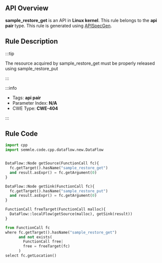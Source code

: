 ---
---


## API Overview
**sample_restore_get** is an API in **Linux kernel**. This rule belongs to the **api pair** type. This rule is generated using [APISpecGen](../../tools/APISpecGen).
## Rule Description

:::tip

The resource acquired by sample_restore_get must be properly released using sample_restore_put

:::

:::info

- Tags: **api pair**
- Parameter Index: **N/A**
- CWE Type: **CWE-404**

:::

## Rule Code
```python
import cpp
import semmle.code.cpp.dataflow.new.DataFlow


DataFlow::Node getSource(FunctionCall fc){
  fc.getTarget().hasName("sample_restore_get")
  and result.asExpr() = fc.getArgument(0)
}

DataFlow::Node getSink(FunctionCall fc){
  fc.getTarget().hasName("sample_restore_put")
  and result.asExpr() = fc.getArgument(0)
}

FunctionCall freeTarget(FunctionCall malloc){
  DataFlow::localFlow(getSource(malloc), getSink(result))
}

from FunctionCall fc
where fc.getTarget().hasName("sample_restore_get")
      and not exists(
        FunctionCall free| 
        free = freeTarget(fc)
      )
select fc.getLocation()

    
```